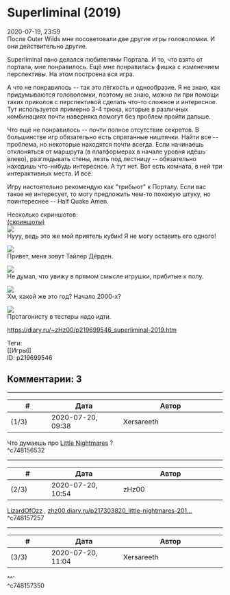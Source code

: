 Superliminal (2019)
===================

  
2020-07-19, 23:59  
 После Outer Wilds мне посоветовали две другие игры головоломки. И они действительно другие.   
   
 Superliminal явно делался любителями Портала. И то, что взято от портала, мне понравилось. Ещё мне понравилась фишка с изменением перспективы. На этом построена вся игра.   
   
 А что не понравилось -- так это лёгкость и однообразие. Я не знаю, как придумываются головоломки, поэтому не знаю, можно ли при помощи таких приколов с перспективой сделать что-то сложное и интересное. Тут используется примерно 3-4 трюка, которые в различных комбинациях почти наверняка помогут без проблем пройти дальше.   
   
 Что ещё не понравилось -- почти полное отсутствие секретов. В большинстве игр обязательно есть спрятанные ништячки. Найти все -- проблема, но некоторые находятся почти всегда. Если начинаешь отклоняться от маршрута (в платформерах в начале уровня идёшь влево), разглядывать стены, лезть под лестницу -- обязательно находишь что-нибудь интересное. А тут нет. Вот есть комната, в ней три интерактивных места. И всё.   
   
 Игру настоятельно рекомендую как "трибьют" к Порталу. Если вас такое не интересует, то могу предложить чем-то похожую штуку, но поинтереснее -- Half Quake Amen.   
   
 Несколько скриншотов:   
  [(скриншоты)](https://zHz00.diary.ru/p219699546.htm?index=1#linkmore219699546m1)       
  [![](https://i.imgur.com/hJAJotXl.jpg)](https://i.imgur.com/hJAJotX.jpg)    
 Нууу, ведь это же мой приятель кубик! Я не могу оставить его одного!   
   
  [![](https://i.imgur.com/qNFydcMl.jpg)](https://i.imgur.com/qNFydcM.jpg)    
 Привет, меня зовут Тайлер Дёрден.   
   
  [![](https://i.imgur.com/wYWhR23l.jpg)](https://i.imgur.com/wYWhR23.jpg)    
 Не думал, что увижу в прямом смысле игрушки, прибитые к полу.   
   
  [![](https://i.imgur.com/DegZkEJl.jpg)](https://i.imgur.com/DegZkEJ.jpg)    
 Хм, какой же это год? Начало 2000-х?   
   
  [![](https://i.imgur.com/zolMcwll.jpg)](https://i.imgur.com/zolMcwl.jpg)    
 Протагонисту в тестеры надо идти.   
   
      
  
<https://diary.ru/~zHz00/p219699546_superliminal-2019.htm>  
  
Теги:  
[[Игры]]  
ID: p219699546  


Комментарии: 3
--------------

  


---



|         #         |              Дата              |                     Автор                     |           ID           |
| --- | --- | --- | --- |
| (1/3) | 2020-07-20, 09:38 | Xersareeth | c748156532 |

  
 Что думаешь про  [Little Nightmares](https://store.steampowered.com/app/424840/Little_Nightmares)  ?   
 ^c748156532

---



|         #         |              Дата              |                     Автор                     |           ID           |
| --- | --- | --- | --- |
| (2/3) | 2020-07-20, 10:54 | zHz00 | c748157257 |

  
  [LizardOfOzz](http://LizardsBurrow.diary.ru "One more night")  ,  [zhz00.diary.ru/p217303820\_little-nightmares-201...](Little%20Nightmares%20(2017))    
 ^c748157257

---



|         #         |              Дата              |                     Автор                     |           ID           |
| --- | --- | --- | --- |
| (3/3) | 2020-07-20, 11:04 | Xersareeth | c748157350 |

  
 ^^'   
 ^c748157350